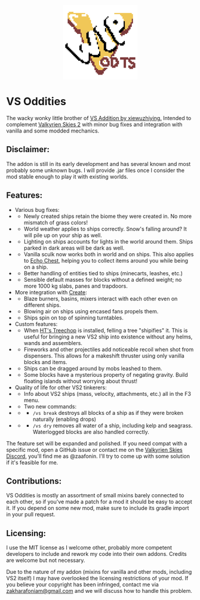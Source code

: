 <p align="center">
<img src="fabric/src/main/resources/logo.png" width="200" height="200">
</p>

# VS Oddities
The wacky wonky little brother of [VS Addition by xiewuzhiying.](https://github.com/xiewuzhiying/VS-Addition) Intended to complement [Valkyrien Skies 2](https://github.com/ValkyrienSkies/Valkyrien-Skies-2) with minor bug fixes and integration with vanilla and some modded mechanics.

## Disclaimer:
The addon is still in its early development and has several known and most probably some unknown bugs. I will provide .jar files once I consider the mod stable enough to play it with existing worlds.

## Features:
- Various bug fixes:
- - Newly created ships retain the biome they were created in. No more mismatch of grass colors!
- - World weather applies to ships correctly. Snow's falling around? It will pile up on your ship as well.
- - Lighting on ships accounts for lights in the world around them. Ships parked in dark areas will be dark as well.
- - Vanilla sculk now works both in world and on ships. This also applies to [Echo Chest](https://github.com/Fuzss/echochest), helping you to collect items around you while being on a ship.
- - Better handling of entities tied to ships (minecarts, leashes, etc.)
- - Sensible default masses for blocks without a defined weight; no more 1000 kg slabs, panes and trapdoors.
- More integration with [Create](https://github.com/Creators-of-Create/Create):
- - Blaze burners, basins, mixers interact with each other even on different ships.
- - Blowing air on ships using encased fans propels them.
- - Ships spin on top of spinning turntables.
- Custom features:
- - When [HT's Treechop](https://modrinth.com/mod/treechop) is installed, felling a tree "shipifies" it. This is useful for bringing a new VS2 ship into existence without any helms, wands and assemblers.
- - Fireworks and other projectiles add noticeable recoil when shot from dispensers. This allows for a makeshift thruster using only vanilla blocks and items.
- - Ships can be dragged around by mobs leashed to them.
- - Some blocks have a mysterious property of negating gravity. Build floating islands without worrying about thrust!
- Quality of life for other VS2 tinkerers:
- - Info about VS2 ships (mass, velocity, attachments, etc.) all in the F3 menu.
- - Two new commands:
- - - `/vs break` destroys all blocks of a ship as if they were broken naturally (enabling drops)
- - - `/vs dry` removes all water of a ship, including kelp and seagrass. Waterlogged blocks are also handled correctly.


The feature set will be expanded and polished. If you need compat with a specific mod, open a GitHub issue or contact me on the [Valkyrien Skies Discord](https://discord.com/invite/dWwM8G3), you'll find me as @zaafonin. I'll try to come up with some solution if it's feasible for me.

## Contributions:
VS Oddities is mostly an assortment of small mixins barely connected to each other, so if you've made a patch for a mod it should be easy to accept it. If you depend on some new mod, make sure to include its gradle import in your pull request.

## Licensing:
I use the MIT license as I welcome other, probably more competent developers to include and rework my code into their own addons. Credits are welcome but not necessary.

Due to the nature of my addon (mixins for vanilla and other mods, including VS2 itself) I may have overlooked the licensing restrictions of your mod. If you believe your copyright has been infringed, contact me via zakharafoniam@gmail.com and we will discuss how to handle this problem.
